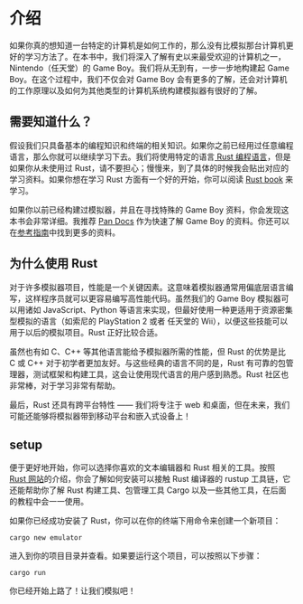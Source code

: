 # 介绍
如果你真的想知道一台特定的计算机是如何工作的，那么没有比模拟那台计算机更好的学习方法了。在本书中，我们将深入了解有史以来最受欢迎的计算机之一，Nintendo（任天堂）的 Game Boy。我们将从无到有，一步一步地构建起 Game Boy。在这个过程中，我们不仅会对 Game Boy 会有更多的了解，还会对计算机的工作原理以及如何为其他类型的计算机系统构建模拟器有很好的了解。

## 需要知道什么？
假设我们只具备基本的编程知识和终端的相关知识。如果你之前已经用过任意编程语言，那么你就可以继续学习下去。我们将使用特定的语言[ Rust 编程语言](https://www.rust-lang.org/)，但是如果你从未使用过 Rust，请不要担心；慢慢来，到了具体的时候我会贴出对应的学习资料。如果你想在学习 Rust 方面有一个好的开始，你可以阅读 [Rust book](https://doc.rust-lang.org/book/second-edition/index.html) 来学习。

如果你以前已经构建过模拟器，并且在寻找特殊的 Game Boy 资料，你会发现这本书会非常详细。我推荐 [Pan Docs](http://bgb.bircd.org/pandocs.htm) 作为快速了解 Game Boy 的资料。你还可以在[参考指南](https://blog.ryanlevick.com/DMG-01/public/book/appendix/resources.html)中找到更多的资料。

## 为什么使用 Rust
对于许多模拟器项目，性能是一个关键因素。这意味着模拟器通常用偏底层语言编写，这样程序员就可以更容易编写高性能代码。虽然我们的 Game Boy 模拟器可以用诸如 JavaScript、Python 等语言来实现，但最好使用一种更适用于资源密集型模拟的语言（如索尼的 PlayStation 2 或者 任天堂的 Wii），以便这些技能可以用于以后的模拟项目。Rust 正好比较合适。

虽然也有如 C、C++ 等其他语言能给予模拟器所需的性能，但 Rust 的优势是比 C 或 C++ 对于初学者更加友好。与这些经典的语言不同的是，Rust 有可靠的包管理器，测试框架和构建工具，这会让使用现代语言的用户感到熟悉。Rust 社区也非常棒，对于学习非常有帮助。

最后，Rust 还具有跨平台特性 —— 我们将专注于 web 和桌面，但在未来，我们可能还能够将模拟器带到移动平台和嵌入式设备上！

## setup
便于更好地开始，你可以选择你喜欢的文本编辑器和 Rust 相关的工具。按照 [Rust 网站](https://www.rust-lang.org/en-US/install.html)的介绍，你会了解如何安装可以接触 Rust 编译器的 rustup 工具链，它还能帮助你了解 Rust 构建工具、包管理工具 Cargo 以及一些其他工具，在后面的教程中会一一使用。

如果你已经成功安装了 Rust，你可以在你的终端下用命令来创建一个新项目：

```shell
cargo new emulator
```

进入到你的项目目录并查看。如果要运行这个项目，可以按照以下步骤：

```shell
cargo run
```

你已经开始上路了！让我们模拟吧！
